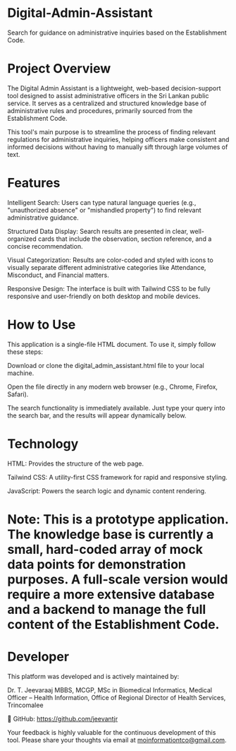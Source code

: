 # Digital-Admin-Assistant
Search for guidance on administrative inquiries based on the Establishment Code.

# Project Overview
The Digital Admin Assistant is a lightweight, web-based decision-support tool designed to assist administrative officers in the Sri Lankan public service. It serves as a centralized and structured knowledge base of administrative rules and procedures, primarily sourced from the Establishment Code.

This tool's main purpose is to streamline the process of finding relevant regulations for administrative inquiries, helping officers make consistent and informed decisions without having to manually sift through large volumes of text.

# Features
Intelligent Search: Users can type natural language queries (e.g., "unauthorized absence" or "mishandled property") to find relevant administrative guidance.

Structured Data Display: Search results are presented in clear, well-organized cards that include the observation, section reference, and a concise recommendation.

Visual Categorization: Results are color-coded and styled with icons to visually separate different administrative categories like Attendance, Misconduct, and Financial matters.

Responsive Design: The interface is built with Tailwind CSS to be fully responsive and user-friendly on both desktop and mobile devices.

# How to Use
This application is a single-file HTML document. To use it, simply follow these steps:

Download or clone the digital_admin_assistant.html file to your local machine.

Open the file directly in any modern web browser (e.g., Chrome, Firefox, Safari).

The search functionality is immediately available. Just type your query into the search bar, and the results will appear dynamically below.

# Technology
HTML: Provides the structure of the web page.

Tailwind CSS: A utility-first CSS framework for rapid and responsive styling.

JavaScript: Powers the search logic and dynamic content rendering.

# Note: This is a prototype application. The knowledge base is currently a small, hard-coded array of mock data points for demonstration purposes. A full-scale version would require a more extensive database and a backend to manage the full content of the Establishment Code.

# Developer
This platform was developed and is actively maintained by:

Dr. T. Jeevaraaj
MBBS, MCGP, MSc in Biomedical Informatics,
Medical Officer – Health Information,
Office of Regional Director of Health Services, Trincomalee

🔗 GitHub: https://github.com/jeevantjr

Your feedback is highly valuable for the continuous development of this tool. Please share your thoughts via email at moinformationtco@gmail.com.
